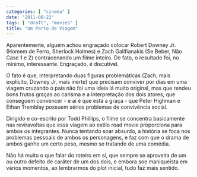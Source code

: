```yaml
---
categories: [ "cinema" ]
date: "2011-08-22"
tags: [ "draft", "movies" ]
title: "Um Parto de Viagem"
---
```

Aparentemente, alguém achou engraçado colocar Robert Downey Jr. (Homem
de Ferro, Sherlock Holmes) e Zach Galifianakis (Se Beber, Não Case 1 e
2) contracenando um filme inteiro. De fato, o resultado foi, no mínimo,
interessante. Engraçado, é discutível.

O fato é que, interpretando duas figuras problemáticas (Zach, mais
explícito, Downey Jr, mais inerte) que precisam conviver por dias em uma
viagem cruzando o país não foi uma ideia lá muito original, mas que
rendeu bons frutos graças ao carisma e a interpretação dos dois atores,
que conseguem convencer - e aí é que está a graça - que Peter Highman
e Ethan Tremblay possuem sérios problemas de convivência social.

Dirigido e co-escrito por Todd Phillips, o filme se concentra basicamente
nas reviravoltas que essa viagem ao estilo road movie proporciona para
ambos os integrantes. Nunca tentando soar absurdo, a história se foca
nos problemas pessoais de ambos os personagens, e faz com que o drama
de ambos ganhe um certo peso, mesmo se tratando de uma comédia.

Não há muito o que falar do roteiro em si, que sempre se aproveita de um
ou outro defeito de caráter de um dos dois, e embora soe maniqueísta em
vários momentos, ao lembrarmos do plot inicial, tudo faz mais sentido.

